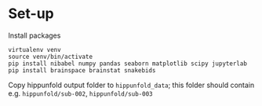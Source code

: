 

# Set-up


Install packages

```
virtualenv venv
source venv/bin/activate
pip install nibabel numpy pandas seaborn matplotlib scipy jupyterlab
pip install brainspace brainstat snakebids
```

Copy hippunfold output folder to `hippunfold_data`; this folder should contain e.g. `hippunfold/sub-002`, `hippunfold/sub-003`


#  

